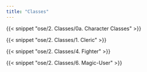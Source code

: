 ```yaml
---
title: "Classes"
---
```


{{< snippet "ose/2. Classes/0a. Character Classes" >}}

{{< snippet "ose/2. Classes/1. Cleric" >}}

{{< snippet "ose/2. Classes/4. Fighter" >}}

{{< snippet "ose/2. Classes/6. Magic-User" >}}
